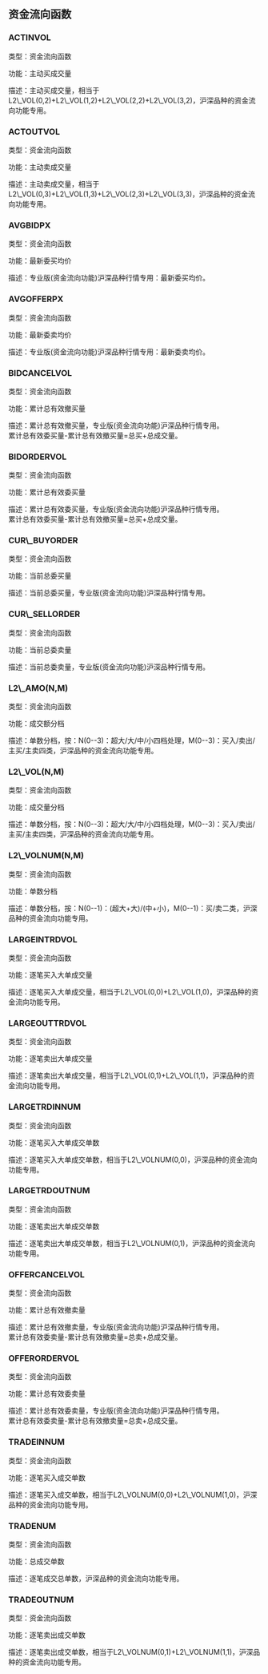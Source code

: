 <script async src="https://pagead2.googlesyndication.com/pagead/js/adsbygoogle.js"></script>
<!-- 展示广告3 -->
<ins class="adsbygoogle"
     style="display:block"
     data-ad-client="ca-pub-6890694312814945"
     data-ad-slot="8321470275"
     data-ad-format="auto"
     data-full-width-responsive="true"></ins>
<script>
     (adsbygoogle = window.adsbygoogle || []).push({});
</script>


## 资金流向函数


###  ACTINVOL

类型：资金流向函数

功能：主动买成交量

  
描述：主动买成交量，相当于L2\\_VOL(0,2)+L2\\_VOL(1,2)+L2\\_VOL(2,2)+L2\\_VOL(3,2)，沪深品种的资金流向功能专用。

  


 
###  ACTOUTVOL

类型：资金流向函数

功能：主动卖成交量

  
描述：主动卖成交量，相当于L2\\_VOL(0,3)+L2\\_VOL(1,3)+L2\\_VOL(2,3)+L2\\_VOL(3,3)，沪深品种的资金流向功能专用。

  


 
###  AVGBIDPX

类型：资金流向函数

功能：最新委买均价

  
描述：专业版(资金流向功能)沪深品种行情专用：最新委买均价。

  


 
###  AVGOFFERPX

类型：资金流向函数

功能：最新委卖均价

  
描述：专业版(资金流向功能)沪深品种行情专用：最新委卖均价。

  


 
###  BIDCANCELVOL

类型：资金流向函数

功能：累计总有效撤买量

  
描述：累计总有效撤买量，专业版(资金流向功能)沪深品种行情专用。  
累计总有效委买量-累计总有效撤买量=总买+总成交量。

  


 
###  BIDORDERVOL

类型：资金流向函数

功能：累计总有效委买量

  
描述：累计总有效委买量，专业版(资金流向功能)沪深品种行情专用。  
累计总有效委买量-累计总有效撤买量=总买+总成交量。

  


 
###  CUR\\_BUYORDER

类型：资金流向函数

功能：当前总委买量

  
描述：当前总委买量，专业版(资金流向功能)沪深品种行情专用。

  


 
###  CUR\\_SELLORDER

类型：资金流向函数

功能：当前总委卖量

  
描述：当前总委卖量，专业版(资金流向功能)沪深品种行情专用。

  


 
###  L2\\_AMO(N,M)

类型：资金流向函数

功能：成交额分档

  
描述：单数分档，按：N(0--3)：超大/大/中/小四档处理，M(0--3)：买入/卖出/主买/主卖四类，沪深品种的资金流向功能专用。

  


 
###  L2\\_VOL(N,M)

类型：资金流向函数

功能：成交量分档

  
描述：单数分档，按：N(0--3)：超大/大/中/小四档处理，M(0--3)：买入/卖出/主买/主卖四类，沪深品种的资金流向功能专用。

  


 
###  L2\\_VOLNUM(N,M)

类型：资金流向函数

功能：单数分档

  
描述：单数分档，按：N(0--1)：(超大+大)/(中+小)，M(0--1)：买/卖二类，沪深品种的资金流向功能专用。

  


 
###  LARGEINTRDVOL

类型：资金流向函数

功能：逐笔买入大单成交量

  
描述：逐笔买入大单成交量，相当于L2\\_VOL(0,0)+L2\\_VOL(1,0)，沪深品种的资金流向功能专用。

  


 
###  LARGEOUTTRDVOL

类型：资金流向函数

功能：逐笔卖出大单成交量

  
描述：逐笔卖出大单成交量，相当于L2\\_VOL(0,1)+L2\\_VOL(1,1)，沪深品种的资金流向功能专用。

  


 
###  LARGETRDINNUM

类型：资金流向函数

功能：逐笔买入大单成交单数

  
描述：逐笔买入大单成交单数，相当于L2\\_VOLNUM(0,0)，沪深品种的资金流向功能专用。

  


 
###  LARGETRDOUTNUM

类型：资金流向函数

功能：逐笔卖出大单成交单数

  
描述：逐笔卖出大单成交单数，相当于L2\\_VOLNUM(0,1)，沪深品种的资金流向功能专用。

  


 
###  OFFERCANCELVOL

类型：资金流向函数

功能：累计总有效撤卖量

  
描述：累计总有效撤卖量，专业版(资金流向功能)沪深品种行情专用。  
累计总有效委卖量-累计总有效撤卖量=总卖+总成交量。

  


 
###  OFFERORDERVOL

类型：资金流向函数

功能：累计总有效委卖量

  
描述：累计总有效委卖量，专业版(资金流向功能)沪深品种行情专用。  
累计总有效委卖量-累计总有效撤卖量=总卖+总成交量。

  


 
###  TRADEINNUM

类型：资金流向函数

功能：逐笔买入成交单数

  
描述：逐笔买入成交单数，相当于L2\\_VOLNUM(0,0)+L2\\_VOLNUM(1,0)，沪深品种的资金流向功能专用。

  


 
###  TRADENUM

类型：资金流向函数

功能：总成交单数

  
描述：逐笔成交总单数，沪深品种的资金流向功能专用。

  


 
###  TRADEOUTNUM

类型：资金流向函数

功能：逐笔卖出成交单数

  
描述：逐笔卖出成交单数，相当于L2\\_VOLNUM(0,1)+L2\\_VOLNUM(1,1)，沪深品种的资金流向功能专用。

  


 



 
